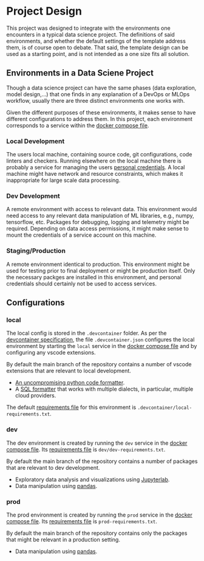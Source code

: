 # Project Design

This project was designed to integrate with the environments one encounters in a typical data science project. The definitions of said environments, and whether the default settings of the template address them, is of course open to debate. That said, the template design can be used as a starting point, and is not intended as a one size fits all solution.

## Environments in a Data Sciene Project

Though a data science project can have the same phases (data exploration, model design,...) that one finds in any explanation of a DevOps or MLOps workflow, usually there are three distinct environments one works with.

Given the different purposes of these environments, it makes sense to have different configurations to address them. In this project, each environment corresponds to a service within the [docker compose file](https://github.com/mark-curran/data-science-project-template/blob/main/docker-compose.yml).

### Local Development

The users local machine, containing source code, git configurations, code linters and checkers. Running elsewhere on the local machine there is probably a service for managing the users [personal credentials](../additional_features/accessing_credentials.md). A local machine might have network and resource constraints, which makes it inappropriate for large scale data processing.

### Dev Development

A remote environment with access to relevant data. This environment would need access to any relevant data manipulation of ML libraries, e.g., numpy, tensorflow, etc. Packages for debugging, logging and telemetry might be required. Depending on data access permissions, it might make sense to mount the credentials of a service account on this machine.

### Staging/Production

A remote environment identical to production. This environment might be used for testing prior to final deployment or might be production itself. Only the necessary packges are installed in this environment, and personal credentials should certainly not be used to access services.

## Configurations

### local

The local config is stored in the `.devcontainer` folder. As per the [devcontainer specification](https://containers.dev/implementors/spec/), the file `.devcontainer.json` configures the local environment by starting the `local` service in the [docker compose file](https://github.com/mark-curran/data-science-project-template/blob/main/docker-compose.yml) and by configuring any vscode extensions.

By default the main branch of the repository contains a number of vscode extensions that are relevant to local development.

* [An uncompromising python code formatter](https://github.com/psf/black).
* A [SQL formatter](https://docs.sqlfluff.com/en/stable/index.html) that works with multiple dialects,  in particular, multiple cloud providers.

The default [requirements file](../additional_features/editing_requirements.md) for this environment is `.devcontainer/local-requirements.txt`.

### dev

The dev environment is created by running the `dev` service in the [docker compose file](https://github.com/mark-curran/data-science-project-template/blob/main/docker-compose.yml). Its [requirements file](../additional_features/editing_requirements.md) is `dev/dev-requirements.txt`.

By default the main branch of the repository contains a number of packages that are relevant to dev development.

* Exploratory data analysis and visualizations using [Jupyterlab](https://jupyterlab.readthedocs.io/en/stable/index.html).
* Data manipulation using [pandas](https://pandas.pydata.org/).

### prod

The prod environment is created by running the `prod` service in the [docker compose file](https://github.com/mark-curran/data-science-project-template/blob/main/docker-compose.yml). Its [requirements file](../additional_features/editing_requirements.md) is `prod-requirements.txt`.

By default the main branch of the repository contains only the packages that might be relevant in a production setting.

* Data manipulation using [pandas](https://pandas.pydata.org/).
